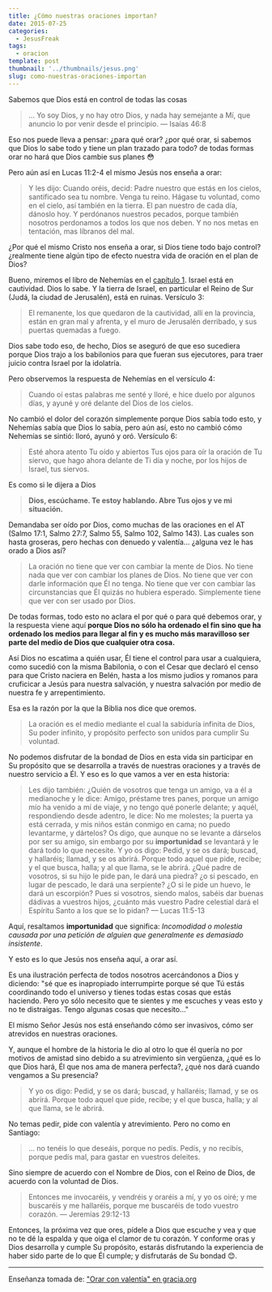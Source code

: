 ```yaml
---
title: ¿Cómo nuestras oraciones importan?
date: 2015-07-25
categories:
  - JesusFreak
tags:
  - oracion
template: post
thumbnail: '../thumbnails/jesus.png'
slug: como-nuestras-oraciones-importan
---
```


Sabemos que Dios está en control de todas las cosas

> ... Yo soy Dios, y no hay otro Dios, y nada hay semejante a Mí, que anuncio lo por venir desde el principio.
> — Isaías 46:8

Eso nos puede lleva a pensar: ¿para qué orar? ¿por qué orar, si sabemos que Dios lo sabe todo y tiene un plan trazado para todo? de todas formas orar no hará que Dios cambie sus planes 😳

Pero aún así en Lucas 11:2-4 el mismo Jesús nos enseña a orar:

> Y les dijo: Cuando oréis, decid: Padre nuestro que estás en los cielos, santificado sea tu nombre. Venga tu reino. Hágase tu voluntad, como en el cielo, así también en la tierra.
> El pan nuestro de cada día, dánoslo hoy.
> Y perdónanos nuestros pecados, porque también nosotros perdonamos a todos los que nos deben. Y no nos metas en tentación, mas líbranos del mal.

¿Por qué el mismo Cristo nos enseña a orar, si Dios tiene todo bajo control? ¿realmente tiene algún tipo de efecto nuestra vida de oración en el plan de Dios?

Bueno, miremos el libro de Nehemías en el [capítulo 1](https://www.biblegateway.com/passage/?search=Nehemias+1&version=RVR1960). Israel está en cautividad. Dios lo sabe. Y la tierra de Israel, en particular el Reino de Sur (Judá, la ciudad de Jerusalén), está en ruinas. Versículo 3:

> El remanente, los que quedaron de la cautividad, allí en la provincia, están en gran mal y afrenta, y el muro de Jerusalén derribado, y sus puertas quemadas a fuego.

Dios sabe todo eso, de hecho, Dios se aseguró de que eso sucediera porque Dios trajo a los babilonios para que fueran sus ejecutores, para traer juicio contra Israel por la idolatría.

Pero observemos la respuesta de Nehemías en el versículo 4:

> Cuando oí estas palabras me senté y lloré, e hice duelo por algunos días, y ayuné y oré delante del Dios de los cielos.

No cambió el dolor del corazón simplemente porque Dios sabía todo esto, y Nehemías sabía que Dios lo sabía, pero aún así, esto no cambió cómo Nehemías se sintió: lloró, ayunó y oró. Versículo 6:

> Esté ahora atento Tu oído y abiertos Tus ojos para oír la oración de Tu siervo, que hago ahora delante de Ti día y noche, por los hijos de Israel, tus siervos.

Es como si le dijera a Dios

> **Dios, escúchame. Te estoy hablando. Abre Tus ojos y ve mi situación.**

Demandaba ser oído por Dios, como muchas de las oraciones en el AT (Salmo 17:1, Salmo 27:7, Salmo 55, Salmo 102, Salmo 143). Las cuales son hasta groseras, pero hechas con denuedo y valentía... ¿alguna vez le has orado a Dios así?

> La oración no tiene que ver con cambiar la mente de Dios. No tiene nada que ver con cambiar los planes de Dios. No tiene que ver con darle información que Él no tenga. No tiene que ver con cambiar las circunstancias que Él quizás no hubiera esperado. Simplemente tiene que ver con ser usado por Dios.

De todas formas, todo esto no aclara el por qué o para qué debemos orar, y la respuesta viene aquí **porque Dios no sólo ha ordenado el fin sino que ha ordenado los medios para llegar al fin y es mucho más maravilloso ser parte del medio de Dios que cualquier otra cosa.**

Así Dios no escatima a quién usar, Él tiene el control para usar a cualquiera, como sucedió con la misma Babilonia, o con el Cesar que declaró el censo para que Cristo naciera en Belén, hasta a los mismo judios y romanos para cruficicar a Jesús para nuestra salvación, y nuestra salvación por medio de nuestra fe y arrepentimiento.

Esa es la razón por la que la Biblia nos dice que oremos.

> La oración es el medio mediante el cual la sabiduría infinita de Dios, Su poder infinito, y propósito perfecto son unidos para cumplir Su voluntad.

No podemos disfrutar de la bondad de Dios en esta vida sin participar en Su propósito que se desarrolla a través de nuestras oraciones y a través de nuestro servicio a Él. Y eso es lo que vamos a ver en esta historia:

> Les dijo también: ¿Quién de vosotros que tenga un amigo, va a él a medianoche y le dice: Amigo, préstame tres panes, porque un amigo mío ha venido a mí de viaje, y no tengo qué ponerle delante; y aquél, respondiendo desde adentro, le dice: No me molestes; la puerta ya está cerrada, y mis niños están conmigo en cama; no puedo levantarme, y dártelos?
> Os digo, que aunque no se levante a dárselos por ser su amigo, sin embargo por su <strong>importunidad</strong> se levantará y le dará todo lo que necesite.
> Y yo os digo: Pedid, y se os dará; buscad, y hallaréis; llamad, y se os abrirá.
> Porque todo aquel que pide, recibe; y el que busca, halla; y al que llama, se le abrirá.
> ¿Qué padre de vosotros, si su hijo le pide pan, le dará una piedra? ¿o si pescado, en lugar de pescado, le dará una serpiente? <span id="es-RVR1960-25419" class="text Luke-11-12">¿O si le pide un huevo, le dará un escorpión?</span>
> Pues si vosotros, siendo malos, sabéis dar buenas dádivas a vuestros hijos, ¿cuánto más vuestro Padre celestial dará el Espíritu Santo a los que se lo pidan?
> — Lucas 11:5-13

Aquí, resaltamos **importunidad** que significa: *Incomodidad o molestia causada por una petición de alguien que generalmente es demasiado insistente*.

Y esto es lo que Jesús nos enseña aquí, a orar así.

Es una ilustración perfecta de todos nosotros acercándonos a Dios y diciendo: "sé que es inapropiado interrumpirte porque sé que Tú estás coordinando todo el universo y tienes todas estas cosas que estás haciendo. Pero yo sólo necesito que te sientes y me escuches y veas esto y no te distraigas. Tengo algunas cosas que necesito…"

El mismo Señor Jesús nos está enseñando cómo ser invasivos, cómo ser atrevidos en nuestras oraciones.

Y, aunque el hombre de la historia le dio al otro lo que él quería no por motivos de amistad sino debido a su atrevimiento sin vergüenza, ¿qué es lo que Dios hará, Él que nos ama de manera perfecta?, ¿qué nos dará cuando vengamos a Su presencia?

> Y yo os digo: Pedid, y se os dará; buscad, y hallaréis; llamad, y se os abrirá. Porque todo aquel que pide, recibe; y el que busca, halla; y al que llama, se le abrirá.

No temas pedir, pide con valentía y atrevimiento. Pero no como en Santiago:

> ... no tenéis lo que deseáis, porque no pedís. Pedís, y no recibís, porque pedís mal, para gastar en vuestros deleites.

Sino siempre de acuerdo con el Nombre de Dios, con el Reino de Dios, de acuerdo con la voluntad de Dios.

> Entonces me invocaréis, y vendréis y oraréis a mí, y yo os oiré; y me buscaréis y me hallaréis, porque me buscaréis de todo vuestro corazón.
> — Jeremías 29:12-13

Entonces, la próxima vez que ores, pídele a Dios que escuche y vea y que no te dé la espalda y que oiga el clamor de tu corazón. Y conforme oras y Dios desarrolla y cumple Su propósito, estarás disfrutando la experiencia de haber sido parte de lo que Él cumple; y disfrutarás de Su bondad 😊.

---

Enseñanza tomada de: ["Orar con valentía" en gracia.org](http://www.gracia.org/Productos.aspx?product=42-157)
